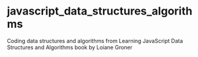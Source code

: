 # javascript_data_structures_algorithms
Coding data structures and algorithms from Learning JavaScript Data Structures and Algorithms book by Loiane Groner
